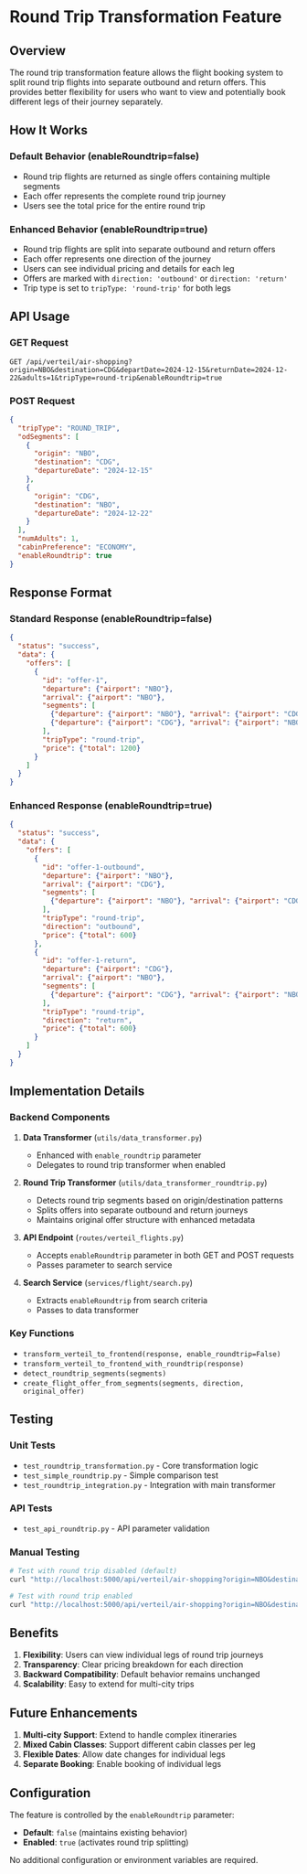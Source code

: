 # Round Trip Transformation Feature

## Overview

The round trip transformation feature allows the flight booking system to split round trip flights into separate outbound and return offers. This provides better flexibility for users who want to view and potentially book different legs of their journey separately.

## How It Works

### Default Behavior (enableRoundtrip=false)
- Round trip flights are returned as single offers containing multiple segments
- Each offer represents the complete round trip journey
- Users see the total price for the entire round trip

### Enhanced Behavior (enableRoundtrip=true)
- Round trip flights are split into separate outbound and return offers
- Each offer represents one direction of the journey
- Users can see individual pricing and details for each leg
- Offers are marked with `direction: 'outbound'` or `direction: 'return'`
- Trip type is set to `tripType: 'round-trip'` for both legs

## API Usage

### GET Request
```
GET /api/verteil/air-shopping?origin=NBO&destination=CDG&departDate=2024-12-15&returnDate=2024-12-22&adults=1&tripType=round-trip&enableRoundtrip=true
```

### POST Request
```json
{
  "tripType": "ROUND_TRIP",
  "odSegments": [
    {
      "origin": "NBO",
      "destination": "CDG",
      "departureDate": "2024-12-15"
    },
    {
      "origin": "CDG",
      "destination": "NBO",
      "departureDate": "2024-12-22"
    }
  ],
  "numAdults": 1,
  "cabinPreference": "ECONOMY",
  "enableRoundtrip": true
}
```

## Response Format

### Standard Response (enableRoundtrip=false)
```json
{
  "status": "success",
  "data": {
    "offers": [
      {
        "id": "offer-1",
        "departure": {"airport": "NBO"},
        "arrival": {"airport": "NBO"},
        "segments": [
          {"departure": {"airport": "NBO"}, "arrival": {"airport": "CDG"}},
          {"departure": {"airport": "CDG"}, "arrival": {"airport": "NBO"}}
        ],
        "tripType": "round-trip",
        "price": {"total": 1200}
      }
    ]
  }
}
```

### Enhanced Response (enableRoundtrip=true)
```json
{
  "status": "success",
  "data": {
    "offers": [
      {
        "id": "offer-1-outbound",
        "departure": {"airport": "NBO"},
        "arrival": {"airport": "CDG"},
        "segments": [
          {"departure": {"airport": "NBO"}, "arrival": {"airport": "CDG"}}
        ],
        "tripType": "round-trip",
        "direction": "outbound",
        "price": {"total": 600}
      },
      {
        "id": "offer-1-return",
        "departure": {"airport": "CDG"},
        "arrival": {"airport": "NBO"},
        "segments": [
          {"departure": {"airport": "CDG"}, "arrival": {"airport": "NBO"}}
        ],
        "tripType": "round-trip",
        "direction": "return",
        "price": {"total": 600}
      }
    ]
  }
}
```

## Implementation Details

### Backend Components

1. **Data Transformer** (`utils/data_transformer.py`)
   - Enhanced with `enable_roundtrip` parameter
   - Delegates to round trip transformer when enabled

2. **Round Trip Transformer** (`utils/data_transformer_roundtrip.py`)
   - Detects round trip segments based on origin/destination patterns
   - Splits offers into separate outbound and return journeys
   - Maintains original offer structure with enhanced metadata

3. **API Endpoint** (`routes/verteil_flights.py`)
   - Accepts `enableRoundtrip` parameter in both GET and POST requests
   - Passes parameter to search service

4. **Search Service** (`services/flight/search.py`)
   - Extracts `enableRoundtrip` from search criteria
   - Passes to data transformer

### Key Functions

- `transform_verteil_to_frontend(response, enable_roundtrip=False)`
- `transform_verteil_to_frontend_with_roundtrip(response)`
- `detect_roundtrip_segments(segments)`
- `create_flight_offer_from_segments(segments, direction, original_offer)`

## Testing

### Unit Tests
- `test_roundtrip_transformation.py` - Core transformation logic
- `test_simple_roundtrip.py` - Simple comparison test
- `test_roundtrip_integration.py` - Integration with main transformer

### API Tests
- `test_api_roundtrip.py` - API parameter validation

### Manual Testing
```bash
# Test with round trip disabled (default)
curl "http://localhost:5000/api/verteil/air-shopping?origin=NBO&destination=CDG&departDate=2024-12-15&returnDate=2024-12-22&adults=1&tripType=round-trip"

# Test with round trip enabled
curl "http://localhost:5000/api/verteil/air-shopping?origin=NBO&destination=CDG&departDate=2024-12-15&returnDate=2024-12-22&adults=1&tripType=round-trip&enableRoundtrip=true"
```

## Benefits

1. **Flexibility**: Users can view individual legs of round trip journeys
2. **Transparency**: Clear pricing breakdown for each direction
3. **Backward Compatibility**: Default behavior remains unchanged
4. **Scalability**: Easy to extend for multi-city trips

## Future Enhancements

1. **Multi-city Support**: Extend to handle complex itineraries
2. **Mixed Cabin Classes**: Support different cabin classes per leg
3. **Flexible Dates**: Allow date changes for individual legs
4. **Separate Booking**: Enable booking of individual legs

## Configuration

The feature is controlled by the `enableRoundtrip` parameter:
- **Default**: `false` (maintains existing behavior)
- **Enabled**: `true` (activates round trip splitting)

No additional configuration or environment variables are required.